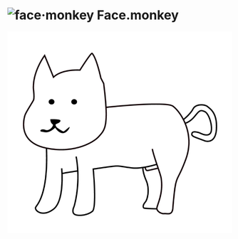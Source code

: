 # ![face·monkey](https://avatars2.githubusercontent.com/u/19683896?s=40&v=4) Face.monkey
![cat](./src/images/cat.png)
